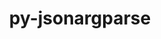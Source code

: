---
title: "py-jsonargparse"
layout: cache
categories: [package, develop]
meta: {"compilers": ["none"], "num_specs": 30, "num_specs_by_stack": {"ml-darwin-aarch64-mps": 9, "ml-linux-aarch64-cpu": 11, "ml-linux-aarch64-cuda": 11, "ml-linux-x86_64-cpu": 9, "ml-linux-x86_64-cuda": 10, "root": 30}, "oss": ["sequoia", "ubuntu24.04"], "platforms": ["darwin", "linux"], "stacks": ["ml-darwin-aarch64-mps", "ml-linux-aarch64-cpu", "ml-linux-aarch64-cuda", "ml-linux-x86_64-cpu", "ml-linux-x86_64-cuda", "root"], "targets": ["aarch64", "x86_64_v3"], "versions": ["4.35.0"]}
spec_details: [{"compiler": "none", "hash": "2nwr2aqdir7hrznfcighwm7qfshh6l4y", "os": "sequoia", "platform": "darwin", "size": "-", "stacks": ["ml-darwin-aarch64-mps", "root"], "target": "aarch64", "variants": ["build_system=python_pip", "+signatures"], "versions": ["4.35.0"]}, {"compiler": "none", "hash": "4k4kjkgue7pbvs6vhwgftzbzzw2omii6", "os": "ubuntu24.04", "platform": "linux", "size": "-", "stacks": ["ml-linux-aarch64-cpu", "ml-linux-aarch64-cuda", "root"], "target": "aarch64", "variants": ["build_system=python_pip", "+signatures"], "versions": ["4.35.0"]}, {"compiler": "none", "hash": "5j7yixx3umhl2aupatxhixm7gqujcwgh", "os": "sequoia", "platform": "darwin", "size": "-", "stacks": ["ml-darwin-aarch64-mps", "root"], "target": "aarch64", "variants": ["build_system=python_pip", "+signatures"], "versions": ["4.35.0"]}, {"compiler": "none", "hash": "6x3fwk3yyixxjp7cy5kgsuz7j7fuvu57", "os": "sequoia", "platform": "darwin", "size": "-", "stacks": ["ml-darwin-aarch64-mps", "root"], "target": "aarch64", "variants": ["build_system=python_pip", "+signatures"], "versions": ["4.35.0"]}, {"compiler": "none", "hash": "acrlw24k3jjeatq3i6eexwp4buhyme6m", "os": "sequoia", "platform": "darwin", "size": "-", "stacks": ["ml-darwin-aarch64-mps", "root"], "target": "aarch64", "variants": ["build_system=python_pip", "+signatures"], "versions": ["4.35.0"]}, {"compiler": "none", "hash": "ak5jr5b2ed7gjum2md5y2e7egewgmvso", "os": "ubuntu24.04", "platform": "linux", "size": "-", "stacks": ["ml-linux-x86_64-cpu", "ml-linux-x86_64-cuda", "root"], "target": "x86_64_v3", "variants": ["build_system=python_pip", "+signatures"], "versions": ["4.35.0"]}, {"compiler": "none", "hash": "azftpw6hykgof57sckgkz3bkuulfafdx", "os": "ubuntu24.04", "platform": "linux", "size": "-", "stacks": ["ml-linux-aarch64-cpu", "ml-linux-aarch64-cuda", "root"], "target": "aarch64", "variants": ["build_system=python_pip", "+signatures"], "versions": ["4.35.0"]}, {"compiler": "none", "hash": "b6l56mmtjb7bnkp5n23em3qjojwqvxzq", "os": "ubuntu24.04", "platform": "linux", "size": "-", "stacks": ["ml-linux-aarch64-cpu", "ml-linux-aarch64-cuda", "root"], "target": "aarch64", "variants": ["build_system=python_pip", "+signatures"], "versions": ["4.35.0"]}, {"compiler": "none", "hash": "dzayhj72mtcjiw377l7o5yr3dcehk6ok", "os": "sequoia", "platform": "darwin", "size": "-", "stacks": ["ml-darwin-aarch64-mps", "root"], "target": "aarch64", "variants": ["build_system=python_pip", "+signatures"], "versions": ["4.35.0"]}, {"compiler": "none", "hash": "e5zwh4htbqg5f6whtwmeqgqqorj5hgfc", "os": "ubuntu24.04", "platform": "linux", "size": "-", "stacks": ["ml-linux-aarch64-cpu", "ml-linux-aarch64-cuda", "root"], "target": "aarch64", "variants": ["build_system=python_pip", "+signatures"], "versions": ["4.35.0"]}, {"compiler": "none", "hash": "ed7tlma3vsnilxu7nobxvor7uwhz62eu", "os": "ubuntu24.04", "platform": "linux", "size": "-", "stacks": ["ml-linux-aarch64-cpu", "ml-linux-aarch64-cuda", "root"], "target": "aarch64", "variants": ["build_system=python_pip", "+signatures"], "versions": ["4.35.0"]}, {"compiler": "none", "hash": "fmceid2ur7cvynzb474ualh4he2ydfsl", "os": "sequoia", "platform": "darwin", "size": "-", "stacks": ["ml-darwin-aarch64-mps", "root"], "target": "aarch64", "variants": ["build_system=python_pip", "+signatures"], "versions": ["4.35.0"]}, {"compiler": "none", "hash": "g2jyuy3gkbjskymdhdotyzhjcvozpv5t", "os": "ubuntu24.04", "platform": "linux", "size": "-", "stacks": ["ml-linux-x86_64-cuda", "root"], "target": "x86_64_v3", "variants": ["build_system=python_pip", "+signatures"], "versions": ["4.35.0"]}, {"compiler": "none", "hash": "grwn4j5qs25q5tzwvmvh6yyuqldn3wjg", "os": "ubuntu24.04", "platform": "linux", "size": "-", "stacks": ["ml-linux-aarch64-cpu", "ml-linux-aarch64-cuda", "root"], "target": "aarch64", "variants": ["build_system=python_pip", "+signatures"], "versions": ["4.35.0"]}, {"compiler": "none", "hash": "gsyihynngjpzduohpsn4al3gedmbuj2g", "os": "ubuntu24.04", "platform": "linux", "size": "-", "stacks": ["ml-linux-aarch64-cpu", "ml-linux-aarch64-cuda", "root"], "target": "aarch64", "variants": ["build_system=python_pip", "+signatures"], "versions": ["4.35.0"]}, {"compiler": "none", "hash": "j2aoqrfmbbz7u5xdlblip5yny7howu77", "os": "ubuntu24.04", "platform": "linux", "size": "-", "stacks": ["ml-linux-aarch64-cpu", "ml-linux-aarch64-cuda", "root"], "target": "aarch64", "variants": ["build_system=python_pip", "+signatures"], "versions": ["4.35.0"]}, {"compiler": "none", "hash": "jo57vaystx5qod76gku7yyivxyjapypl", "os": "ubuntu24.04", "platform": "linux", "size": "-", "stacks": ["ml-linux-x86_64-cpu", "ml-linux-x86_64-cuda", "root"], "target": "x86_64_v3", "variants": ["build_system=python_pip", "+signatures"], "versions": ["4.35.0"]}, {"compiler": "none", "hash": "nylsjhn7vc5cw5a66e2lxnvbjpospwu3", "os": "sequoia", "platform": "darwin", "size": "-", "stacks": ["ml-darwin-aarch64-mps", "root"], "target": "aarch64", "variants": ["build_system=python_pip", "+signatures"], "versions": ["4.35.0"]}, {"compiler": "none", "hash": "oy3k3pgmnptrywft3pwjk4ee5pvvdizi", "os": "ubuntu24.04", "platform": "linux", "size": "-", "stacks": ["ml-linux-x86_64-cpu", "ml-linux-x86_64-cuda", "root"], "target": "x86_64_v3", "variants": ["build_system=python_pip", "+signatures"], "versions": ["4.35.0"]}, {"compiler": "none", "hash": "qssqxufbwfsihpspbobe33akb63znsxj", "os": "ubuntu24.04", "platform": "linux", "size": "-", "stacks": ["ml-linux-x86_64-cpu", "ml-linux-x86_64-cuda", "root"], "target": "x86_64_v3", "variants": ["build_system=python_pip", "+signatures"], "versions": ["4.35.0"]}, {"compiler": "none", "hash": "r4t5eyvcz7dmssmev6d7rhwv3g4764wr", "os": "ubuntu24.04", "platform": "linux", "size": "-", "stacks": ["ml-linux-aarch64-cpu", "ml-linux-aarch64-cuda", "root"], "target": "aarch64", "variants": ["build_system=python_pip", "+signatures"], "versions": ["4.35.0"]}, {"compiler": "none", "hash": "swefduzwxzzuxkvbo2fwm7rnshqfxuo3", "os": "ubuntu24.04", "platform": "linux", "size": "-", "stacks": ["ml-linux-x86_64-cpu", "ml-linux-x86_64-cuda", "root"], "target": "x86_64_v3", "variants": ["build_system=python_pip", "+signatures"], "versions": ["4.35.0"]}, {"compiler": "none", "hash": "tel3esqgj46gduq5sive4oxedexvowoq", "os": "ubuntu24.04", "platform": "linux", "size": "-", "stacks": ["ml-linux-x86_64-cpu", "ml-linux-x86_64-cuda", "root"], "target": "x86_64_v3", "variants": ["build_system=python_pip", "+signatures"], "versions": ["4.35.0"]}, {"compiler": "none", "hash": "ufly3kdxnammwiiabrs5fizms5rflomh", "os": "sequoia", "platform": "darwin", "size": "-", "stacks": ["ml-darwin-aarch64-mps", "root"], "target": "aarch64", "variants": ["build_system=python_pip", "+signatures"], "versions": ["4.35.0"]}, {"compiler": "none", "hash": "v26kormlvs6qwexendqpdtgjokgl73u2", "os": "ubuntu24.04", "platform": "linux", "size": "-", "stacks": ["ml-linux-aarch64-cpu", "ml-linux-aarch64-cuda", "root"], "target": "aarch64", "variants": ["build_system=python_pip", "+signatures"], "versions": ["4.35.0"]}, {"compiler": "none", "hash": "w6oe34ndnft4f46i4udcosaab56enjkj", "os": "sequoia", "platform": "darwin", "size": "-", "stacks": ["ml-darwin-aarch64-mps", "root"], "target": "aarch64", "variants": ["build_system=python_pip", "+signatures"], "versions": ["4.35.0"]}, {"compiler": "none", "hash": "woftz2l3xie2fqnr2mvc4a4trwfozphq", "os": "ubuntu24.04", "platform": "linux", "size": "-", "stacks": ["ml-linux-x86_64-cpu", "ml-linux-x86_64-cuda", "root"], "target": "x86_64_v3", "variants": ["build_system=python_pip", "+signatures"], "versions": ["4.35.0"]}, {"compiler": "none", "hash": "xlt4skilvqw7g67rcu7fxhvcwbwcixuh", "os": "ubuntu24.04", "platform": "linux", "size": "-", "stacks": ["ml-linux-x86_64-cpu", "ml-linux-x86_64-cuda", "root"], "target": "x86_64_v3", "variants": ["build_system=python_pip", "+signatures"], "versions": ["4.35.0"]}, {"compiler": "none", "hash": "y5e4cxe4ui6ypurvewppmqa6uybfkfnv", "os": "ubuntu24.04", "platform": "linux", "size": "-", "stacks": ["ml-linux-aarch64-cpu", "ml-linux-aarch64-cuda", "root"], "target": "aarch64", "variants": ["build_system=python_pip", "+signatures"], "versions": ["4.35.0"]}, {"compiler": "none", "hash": "zm3nensbc4re5fpefmcclzlyene4ufyq", "os": "ubuntu24.04", "platform": "linux", "size": "-", "stacks": ["ml-linux-x86_64-cpu", "ml-linux-x86_64-cuda", "root"], "target": "x86_64_v3", "variants": ["build_system=python_pip", "+signatures"], "versions": ["4.35.0"]}]
---